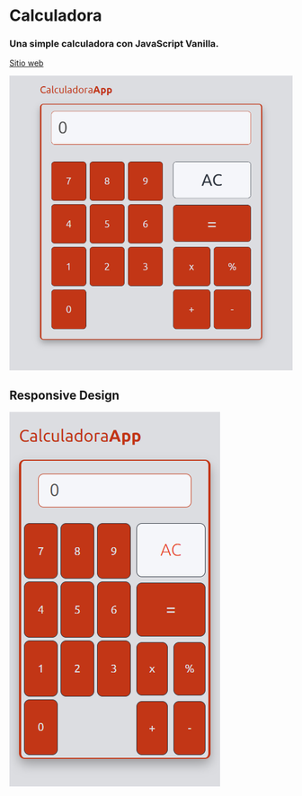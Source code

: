# Calculadora
<h3>Una simple calculadora con JavaScript Vanilla.</h3>
<a href="https://lautisuarez.github.io/Calculadora/">Sitio web</a>
<p></p>
<img src="img/CalculadoraApp.png"></img>
<h2>Responsive Design</h2>
<img src="img/CalculadoraPhone.png"></img>
